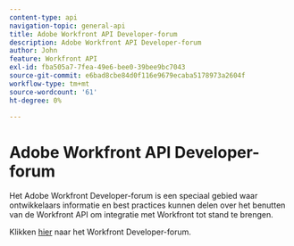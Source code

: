 ```yaml
---
content-type: api
navigation-topic: general-api
title: Adobe Workfront API Developer-forum
description: Adobe Workfront API Developer-forum
author: John
feature: Workfront API
exl-id: fba505a7-7fea-49e6-bee0-39bee9bc7043
source-git-commit: e6bad8cbe84d0f116e9679ecaba5178973a2604f
workflow-type: tm+mt
source-wordcount: '61'
ht-degree: 0%

---
```



# Adobe Workfront API Developer-forum

Het Adobe Workfront Developer-forum is een speciaal gebied waar ontwikkelaars informatie en best practices kunnen delen over het benutten van de Workfront API om integratie met Workfront tot stand te brengen.

Klikken [hier](https://one.workfront.com/s/topic/0TO0z000000cdI3GAI/api?tabset-21363=3) naar het Workfront Developer-forum.
